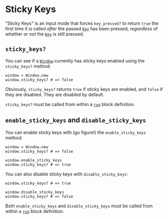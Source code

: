 # Sticky Keys

"Sticky Keys" is an input mode that forces `key_pressed?` to return `true`  the first time it is called *after* the passed [`Key`](/deep-dive/keys.md) has been pressed, *regardless* of whether or not the [`Key`](/deep-dive/keys.md) is still pressed.

## `sticky_keys?`

You can see if a [`Window`](/deep-dive/window.md) currently has sticky keys enabled using the `sticky_keys?` method:

```crystal
window = Window.new
window.sticky_keys? # => false
```

Obviously, `sticky_keys?` returns `true` if sticky keys are enabled, and `false` if they are disabled. They are disabled by default.

`sticky_keys?` must be called from within a [`run`](/the-run-block.md) block definition.

## `enable_sticky_keys` and `disable_sticky_keys`

You can enable sticky keys with (go figure!) the `enable_sticky_keys` method:

```crystal
window = Window.new
window.sticky_keys? # => false

window.enable_sticky_keys
window.sticky_keys? # => true
```

You can also disable sticky keys with `disable_sticky_keys`:

```crystal
window.sticky_keys? # => true

window.disable_sticky_keys
window.sticky_keys? # => false
```

Both `enable_sticky_keys` and `disable_sticky_keys` must be called from within a [`run`](/the-run-block.md) block definition.